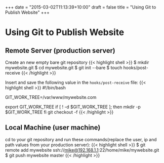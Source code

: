 +++
date = "2015-03-02T11:13:39+10:00"
draft = false
title = "Using Git to Publish Website"
+++

# Using Git to Publish Website

## Remote Server (production server)

Create an new empty bare git repository 
{{< highlight shell >}}
$ mkdir mywebsite.git
$ cd mywebsite.git
$ git init --bare
$ touch hooks/post-receive
{{< /highlight >}}

Insert and save the following value in the `hooks/post-receive` file:
{{< highlight shell >}}
#!/bin/bash

GIT_WORK_TREE=/var/www/mywebsite.com

export GIT_WORK_TREE
if [ ! -d $GIT_WORK_TREE ]; then
  mkdir -p $GIT_WORK_TREE
fi
git checkout -f
{{< /highlight >}}

## Local Machine (user machine)

cd to your git repository and run these commands(replace the user, ip and path values from your production server):
{{< highlight shell >}}
$ git remote add mywebsite ssh://mike@192.168.1.1:22/home/mike/mywebsite.git
$ git push mywebsite master
{{< /highlight >}}